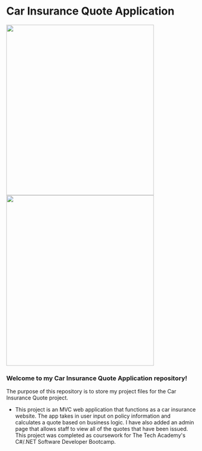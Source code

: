 # Car Insurance Quote Application
<img src="https://github.com/tbon27/C-Sharp-Projects/blob/main/CarInsurance/readmeSS1.png" width="390" height="450"> <img src="https://github.com/tbon27/C-Sharp-Projects/blob/main/CarInsurance/readmeSS2.png" width="390" height="450"> 

### Welcome to my Car Insurance Quote Application repository!

The purpose of this repository is to store my project files for the Car Insurance Quote project.

- This project is an MVC web application that functions as a car insurance website. The app takes in user input on policy information and calculates a quote based on business logic. I have also added an admin page that allows staff to view all of the quotes that have been issued. This project was completed as coursework for The Tech Academy's C#/.NET Software Developer Bootcamp.
